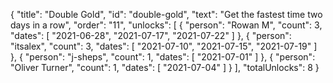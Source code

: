 {
  "title": "Double Gold",
  "id": "double-gold",
  "text": "Get the fastest time two days in a row",
  "order": "11",
  "unlocks": [
    {
      "person": "Rowan M",
      "count": 3,
      "dates": [
        "2021-06-28",
        "2021-07-17",
        "2021-07-22"
      ]
    },
    {
      "person": "itsalex",
      "count": 3,
      "dates": [
        "2021-07-10",
        "2021-07-15",
        "2021-07-19"
      ]
    },
    {
      "person": "j-sheps",
      "count": 1,
      "dates": [
        "2021-07-01"
      ]
    },
    {
      "person": "Oliver Turner",
      "count": 1,
      "dates": [
        "2021-07-04"
      ]
    }
  ],
  "totalUnlocks": 8
}